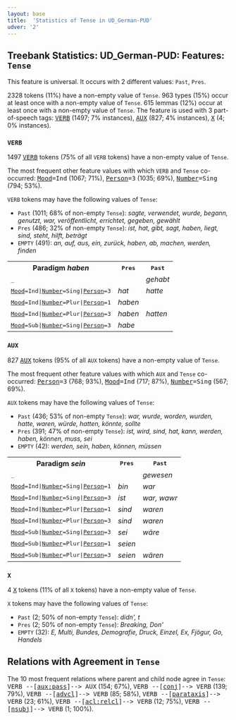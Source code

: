 ```yaml
---
layout: base
title:  'Statistics of Tense in UD_German-PUD'
udver: '2'
---
```


## Treebank Statistics: UD_German-PUD: Features: `Tense`

This feature is universal.
It occurs with 2 different values: `Past`, `Pres`.

2328 tokens (11%) have a non-empty value of `Tense`.
963 types (15%) occur at least once with a non-empty value of `Tense`.
615 lemmas (12%) occur at least once with a non-empty value of `Tense`.
The feature is used with 3 part-of-speech tags: <tt><a href="de_pud-pos-VERB.html">VERB</a></tt> (1497; 7% instances), <tt><a href="de_pud-pos-AUX.html">AUX</a></tt> (827; 4% instances), <tt><a href="de_pud-pos-X.html">X</a></tt> (4; 0% instances).

### `VERB`

1497 <tt><a href="de_pud-pos-VERB.html">VERB</a></tt> tokens (75% of all `VERB` tokens) have a non-empty value of `Tense`.

The most frequent other feature values with which `VERB` and `Tense` co-occurred: <tt><a href="de_pud-feat-Mood.html">Mood</a></tt><tt>=Ind</tt> (1067; 71%), <tt><a href="de_pud-feat-Person.html">Person</a></tt><tt>=3</tt> (1035; 69%), <tt><a href="de_pud-feat-Number.html">Number</a></tt><tt>=Sing</tt> (794; 53%).

`VERB` tokens may have the following values of `Tense`:

* `Past` (1011; 68% of non-empty `Tense`): <em>sagte, verwendet, wurde, begann, genutzt, war, veröffentlicht, errichtet, gegeben, gewählt</em>
* `Pres` (486; 32% of non-empty `Tense`): <em>ist, hat, gibt, sagt, haben, liegt, sind, steht, hilft, beträgt</em>
* `EMPTY` (491): <em>an, auf, aus, ein, zurück, haben, ab, machen, werden, finden</em>

<table>
  <tr><th>Paradigm <i>haben</i></th><th><tt>Pres</tt></th><th><tt>Past</tt></th></tr>
  <tr><td><tt>_</tt></td><td></td><td><em>gehabt</em></td></tr>
  <tr><td><tt><tt><a href="de_pud-feat-Mood.html">Mood</a></tt><tt>=Ind</tt>|<tt><a href="de_pud-feat-Number.html">Number</a></tt><tt>=Sing</tt>|<tt><a href="de_pud-feat-Person.html">Person</a></tt><tt>=3</tt></tt></td><td><em>hat</em></td><td><em>hatte</em></td></tr>
  <tr><td><tt><tt><a href="de_pud-feat-Mood.html">Mood</a></tt><tt>=Ind</tt>|<tt><a href="de_pud-feat-Number.html">Number</a></tt><tt>=Plur</tt>|<tt><a href="de_pud-feat-Person.html">Person</a></tt><tt>=1</tt></tt></td><td><em>haben</em></td><td></td></tr>
  <tr><td><tt><tt><a href="de_pud-feat-Mood.html">Mood</a></tt><tt>=Ind</tt>|<tt><a href="de_pud-feat-Number.html">Number</a></tt><tt>=Plur</tt>|<tt><a href="de_pud-feat-Person.html">Person</a></tt><tt>=3</tt></tt></td><td><em>haben</em></td><td><em>hatten</em></td></tr>
  <tr><td><tt><tt><a href="de_pud-feat-Mood.html">Mood</a></tt><tt>=Sub</tt>|<tt><a href="de_pud-feat-Number.html">Number</a></tt><tt>=Sing</tt>|<tt><a href="de_pud-feat-Person.html">Person</a></tt><tt>=3</tt></tt></td><td><em>habe</em></td><td></td></tr>
</table>

### `AUX`

827 <tt><a href="de_pud-pos-AUX.html">AUX</a></tt> tokens (95% of all `AUX` tokens) have a non-empty value of `Tense`.

The most frequent other feature values with which `AUX` and `Tense` co-occurred: <tt><a href="de_pud-feat-Person.html">Person</a></tt><tt>=3</tt> (768; 93%), <tt><a href="de_pud-feat-Mood.html">Mood</a></tt><tt>=Ind</tt> (717; 87%), <tt><a href="de_pud-feat-Number.html">Number</a></tt><tt>=Sing</tt> (567; 69%).

`AUX` tokens may have the following values of `Tense`:

* `Past` (436; 53% of non-empty `Tense`): <em>war, wurde, worden, wurden, hatte, waren, würde, hatten, könnte, sollte</em>
* `Pres` (391; 47% of non-empty `Tense`): <em>ist, wird, sind, hat, kann, werden, haben, können, muss, sei</em>
* `EMPTY` (42): <em>werden, sein, haben, können, müssen</em>

<table>
  <tr><th>Paradigm <i>sein</i></th><th><tt>Pres</tt></th><th><tt>Past</tt></th></tr>
  <tr><td><tt>_</tt></td><td></td><td><em>gewesen</em></td></tr>
  <tr><td><tt><tt><a href="de_pud-feat-Mood.html">Mood</a></tt><tt>=Ind</tt>|<tt><a href="de_pud-feat-Number.html">Number</a></tt><tt>=Sing</tt>|<tt><a href="de_pud-feat-Person.html">Person</a></tt><tt>=1</tt></tt></td><td><em>bin</em></td><td><em>war</em></td></tr>
  <tr><td><tt><tt><a href="de_pud-feat-Mood.html">Mood</a></tt><tt>=Ind</tt>|<tt><a href="de_pud-feat-Number.html">Number</a></tt><tt>=Sing</tt>|<tt><a href="de_pud-feat-Person.html">Person</a></tt><tt>=3</tt></tt></td><td><em>ist</em></td><td><em>war, wawr</em></td></tr>
  <tr><td><tt><tt><a href="de_pud-feat-Mood.html">Mood</a></tt><tt>=Ind</tt>|<tt><a href="de_pud-feat-Number.html">Number</a></tt><tt>=Plur</tt>|<tt><a href="de_pud-feat-Person.html">Person</a></tt><tt>=1</tt></tt></td><td><em>sind</em></td><td><em>waren</em></td></tr>
  <tr><td><tt><tt><a href="de_pud-feat-Mood.html">Mood</a></tt><tt>=Ind</tt>|<tt><a href="de_pud-feat-Number.html">Number</a></tt><tt>=Plur</tt>|<tt><a href="de_pud-feat-Person.html">Person</a></tt><tt>=3</tt></tt></td><td><em>sind</em></td><td><em>waren</em></td></tr>
  <tr><td><tt><tt><a href="de_pud-feat-Mood.html">Mood</a></tt><tt>=Sub</tt>|<tt><a href="de_pud-feat-Number.html">Number</a></tt><tt>=Sing</tt>|<tt><a href="de_pud-feat-Person.html">Person</a></tt><tt>=3</tt></tt></td><td><em>sei</em></td><td><em>wäre</em></td></tr>
  <tr><td><tt><tt><a href="de_pud-feat-Mood.html">Mood</a></tt><tt>=Sub</tt>|<tt><a href="de_pud-feat-Number.html">Number</a></tt><tt>=Plur</tt>|<tt><a href="de_pud-feat-Person.html">Person</a></tt><tt>=1</tt></tt></td><td><em>seien</em></td><td></td></tr>
  <tr><td><tt><tt><a href="de_pud-feat-Mood.html">Mood</a></tt><tt>=Sub</tt>|<tt><a href="de_pud-feat-Number.html">Number</a></tt><tt>=Plur</tt>|<tt><a href="de_pud-feat-Person.html">Person</a></tt><tt>=3</tt></tt></td><td><em>seien</em></td><td><em>wären</em></td></tr>
</table>

### `X`

4 <tt><a href="de_pud-pos-X.html">X</a></tt> tokens (11% of all `X` tokens) have a non-empty value of `Tense`.

`X` tokens may have the following values of `Tense`:

* `Past` (2; 50% of non-empty `Tense`): <em>didn', t</em>
* `Pres` (2; 50% of non-empty `Tense`): <em>Breaking, Don'</em>
* `EMPTY` (32): <em>E, Multi, Bundes, Demografie, Druck, Einzel, Ex, Fjögur, Go, Handels</em>

## Relations with Agreement in `Tense`

The 10 most frequent relations where parent and child node agree in `Tense`:
<tt>VERB --[<tt><a href="de_pud-dep-aux-pass.html">aux:pass</a></tt>]--> AUX</tt> (154; 67%),
<tt>VERB --[<tt><a href="de_pud-dep-conj.html">conj</a></tt>]--> VERB</tt> (139; 79%),
<tt>VERB --[<tt><a href="de_pud-dep-advcl.html">advcl</a></tt>]--> VERB</tt> (85; 58%),
<tt>VERB --[<tt><a href="de_pud-dep-parataxis.html">parataxis</a></tt>]--> VERB</tt> (23; 61%),
<tt>VERB --[<tt><a href="de_pud-dep-acl-relcl.html">acl:relcl</a></tt>]--> VERB</tt> (12; 75%),
<tt>VERB --[<tt><a href="de_pud-dep-nsubj.html">nsubj</a></tt>]--> VERB</tt> (1; 100%).

